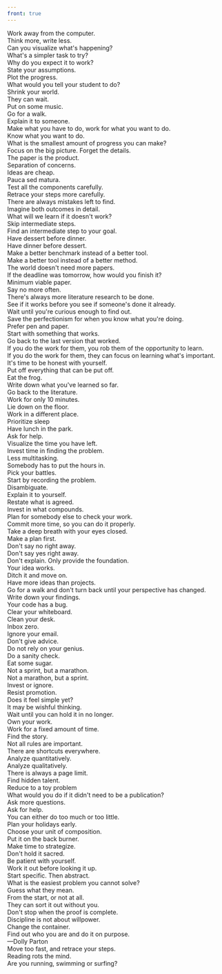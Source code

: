 ```yaml
---
front: true
---
```

<div class="card hidden">Work away from the computer.</div>
<div class="card hidden">Think more, write less.</div>
<div class="card hidden">Can you visualize what's happening?</div>
<div class="card hidden">What's a simpler task to try?</div>
<div class="card hidden">Why do you expect it to work?</div>
<div class="card hidden">State your assumptions.</div>
<div class="card hidden">Plot the progress.</div>
<div class="card hidden">What would you tell your student to do?</div>
<div class="card hidden">Shrink your world.</div>
<div class="card hidden">They can wait.</div>
<div class="card hidden">Put on some music.</div>
<div class="card hidden">Go for a walk.</div>
<div class="card hidden">Explain it to someone.</div>
<div class="card hidden">Make what you have to do, work for what you want to do.</div>
<div class="card hidden">Know what you want to do.</div>
<div class="card hidden">What is the smallest amount of progress you can make?</div>
<div class="card hidden">Focus on the big picture. Forget the details.</div>
<div class="card hidden">The paper is the product.</div>
<div class="card hidden">Separation of concerns.</div>
<div class="card hidden">Ideas are cheap.</div>
<div class="card hidden">Pauca sed matura.</div>
<div class="card hidden">Test all the components carefully.</div>
<div class="card hidden">Retrace your steps more carefully.</div>
<div class="card hidden">There are always mistakes left to find.</div>
<div class="card hidden">Imagine both outcomes in detail.</div>
<div class="card hidden">What will we learn if it doesn't work?</div>
<div class="card hidden">Skip intermediate steps.</div>
<div class="card hidden">Find an intermediate step to your goal.</div>
<div class="card hidden">Have dessert before dinner.</div>
<div class="card hidden">Have dinner before dessert.</div>
<div class="card hidden">Make a better benchmark instead of a better tool.</div>
<div class="card hidden">Make a better tool instead of a better method.</div>
<div class="card hidden">The world doesn't need more papers.</div>
<div class="card hidden">If the deadline was tomorrow, how would you finish it?</div>
<div class="card hidden">Minimum viable paper.</div>
<div class="card hidden">Say no more often.</div>
<div class="card hidden">There's always more literature research to be done.</div>
<div class="card hidden">See if it works before you see if someone's done it already.</div>
<div class="card hidden">Wait until you're curious enough to find out.</div>
<div class="card hidden">Save the perfectionism for when you know what you're doing.</div>
<div class="card hidden">Prefer pen and paper.</div>
<div class="card hidden">Start with something that works.</div>
<div class="card ">Go back to the last version that worked.</div>
<div class="card hidden">If you do the work for them, you rob them of the opportunity to learn.</div>
<div class="card hidden">If you do the work for them, they can focus on learning what's important.</div>
<div class="card hidden">It's time to be honest with yourself.</div>
<div class="card hidden">Put off everything that can be put off.</div>
<div class="card hidden">Eat the frog.</div>
<div class="card hidden">Write down what you've learned so far.</div>
<div class="card hidden">Go back to the literature.</div>
<div class="card hidden">Work for only 10 minutes.</div>
<div class="card hidden">Lie down on the floor.</div>
<div class="card hidden">Work in a different place.</div>
<div class="card hidden">Prioritize sleep</div>
<div class="card hidden">Have lunch in the park.</div>
<div class="card hidden">Ask for help.</div>
<div class="card hidden">Visualize the time you have left.</div>
<div class="card hidden">Invest time in finding the problem.</div>
<div class="card hidden">Less multitasking.</div>
<div class="card hidden">Somebody has to put the hours in.</div>
<div class="card hidden">Pick your battles.</div>
<div class="card hidden">Start by recording the problem.</div>
<div class="card hidden">Disambiguate.</div>
<div class="card hidden">Explain it to yourself.</div>
<div class="card hidden">Restate what is agreed.</div>
<div class="card hidden">Invest in what compounds.</div>
<div class="card hidden">Plan for somebody else to check your work.</div>
<div class="card hidden">Commit more time, so you can do it properly.</div>
<div class="card hidden">Take a deep breath with your eyes closed.</div>
<div class="card hidden">Make a plan first.</div>
<div class="card hidden">Don't say no right away.</div>
<div class="card hidden">Don't say yes right away.</div>
<div class="card hidden">Don't explain. Only provide the foundation.</div>
<div class="card hidden">Your idea works.</div>
<div class="card hidden">Ditch it and move on.</div>
<div class="card hidden">Have more ideas than projects.</div>
<div class="card hidden">Go for a walk and don't turn back until your perspective has changed.</div>
<div class="card hidden">Write down your findings.</div>
<div class="card hidden">Your code has a bug.</div>
<div class="card hidden">Clear your whiteboard.</div>
<div class="card hidden">Clean your desk.</div>
<div class="card hidden">Inbox zero.</div>
<div class="card hidden">Ignore your email.</div>
<div class="card hidden">Don't give advice.</div>
<div class="card hidden">Do not rely on your genius.</div>
<div class="card hidden">Do a sanity check.</div>
<div class="card hidden">Eat some sugar.</div>
<div class="card hidden">Not a sprint, but a marathon.</div>
<div class="card hidden">Not a marathon, but a sprint.</div>
<div class="card hidden">Invest or ignore.</div>
<div class="card hidden">Resist promotion.</div>
<div class="card hidden">Does it feel simple yet?</div>
<div class="card hidden">It may be wishful thinking.</div>
<div class="card hidden">Wait until you can hold it in no longer.</div>
<div class="card hidden">Own your work.</div>
<div class="card hidden">Work for a fixed amount of time.</div>
<div class="card hidden">Find the story.</div>
<div class="card hidden">Not all rules are important.</div>
<div class="card hidden">There are shortcuts everywhere.</div>
<div class="card hidden">Analyze quantitatively.</div>
<div class="card hidden">Analyze qualitatively.</div>
<div class="card hidden">There is always a page limit.</div>
<div class="card hidden">Find hidden talent.</div>
<div class="card hidden">Reduce to a toy problem</div>
<div class="card hidden">What would you do if it didn't need to be a publication?</div>
<div class="card hidden">Ask more questions.</div>
<div class="card hidden">Ask for help.</div>
<div class="card hidden">You can either do too much or too little.</div>
<div class="card hidden">Plan your holidays early.</div>
<div class="card hidden">Choose your unit of composition.</div>
<div class="card hidden">Put it on the back burner.</div>
<div class="card hidden">Make time to strategize.</div>
<div class="card hidden">Don't hold it sacred.</div>
<div class="card hidden">Be patient with yourself.</div>
<div class="card hidden">Work it out before looking it up.</div>
<div class="card hidden">Start specific. Then abstract.</div>
<div class="card hidden">What is the easiest problem you cannot solve?</div>
<div class="card hidden">Guess what they mean.</div>
<div class="card hidden">From the start, or not at all.</div>
<div class="card hidden">They can sort it out without you.</div>
<div class="card hidden">Don't stop when the proof is complete.</div>
<div class="card hidden">Discipline is not about willpower.</div>
<div class="card hidden">Change the container.</div>
<div class="card hidden">Find out who you are and do it on purpose.<br/>—Dolly Parton</div>
<div class="card hidden">Move too fast, and retrace your steps.</div>
<div class="card hidden">Reading rots the mind.</div>
<div class="card hidden">Are you running, swimming or surfing?